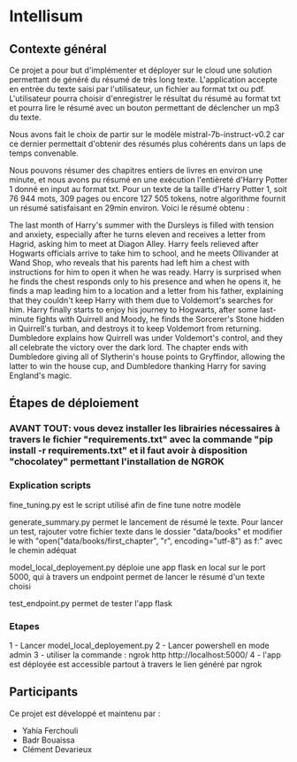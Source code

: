 # Intellisum

## Contexte général

Ce projet a pour but d'implémenter et déployer sur le cloud une solution permettant de généré du résumé de très long texte.
L'application accepte en entrée du texte saisi par l'utilisateur, un fichier au format txt ou pdf.
L'utilisateur pourra choisir d'enregistrer le résultat du résumé au format txt et pourra lire le résumé avec un bouton permettant de déclencher un mp3 du texte.

Nous avons fait le choix de partir sur le modèle mistral-7b-instruct-v0.2 car ce dernier permettait d'obtenir des résumés plus cohérents dans un laps de temps convenable.

Nous pouvons résumer des chapitres entiers de livres en environ une minute, et nous avons pu résumé en une exécution l'entièreté d'Harry Potter 1 donné en input au format txt. 
Pour un texte de la taille d'Harry Potter 1, soit 76 944 mots, 309 pages ou encore 127 505 tokens, notre algorithme fournit un résumé satisfaisant en 29min environ.
Voici le résumé obtenu :

The last month of Harry's summer with the Dursleys is filled with tension and anxiety, especially after he turns eleven and receives a letter from Hagrid, asking him to meet at Diagon Alley. Harry feels relieved after Hogwarts officials arrive to take him to school, and he meets Ollivander at Wand Shop, who reveals that his parents had left him a chest with instructions for him to open it when he was ready. Harry is surprised when he finds the chest responds only to his presence and when he opens it, he finds a map leading him to a location and a letter from his father, explaining that they couldn't keep Harry with them due to Voldemort's searches for him. Harry finally starts to enjoy his journey to Hogwarts, after some last-minute fights with Quirrell and Moody, he finds the Sorcerer's Stone hidden in Quirrell's turban, and destroys it to keep Voldemort from returning. Dumbledore explains how Quirrell was under Voldemort's control, and they all celebrate the victory over the dark lord. The chapter ends with Dumbledore giving all of Slytherin's house points to Gryffindor, allowing the latter to win the house cup, and Dumbledore thanking Harry for saving England's magic.

## Étapes de déploiement

### AVANT TOUT: vous devez installer les librairies nécessaires à travers le fichier "requirements.txt" avec la commande "pip install -r requirements.txt" et il faut avoir à disposition "chocolatey" permettant l'installation de NGROK

### Explication scripts
fine_tuning.py est le script utilisé afin de fine tune notre modèle

generate_summary.py permet le lancement de résumé le texte. Pour lancer un test, rajouter votre fichier texte dans le dossier "data/books" et modifier le with "open("data/books/first_chapter", "r", encoding="utf-8") as f:" avec le chemin adéquat

model_local_deployement.py déploie une app flask en local sur le port 5000, qui à travers un endpoint permet de lancer le résumé d'un texte choisi

test_endpoint.py permet de tester l'app flask

### Etapes

1 - Lancer model_local_deployement.py 
2 - Lancer powershell en mode admin
3 - utiliser la commande : ngrok http http://localhost:5000/
4 - l'app est déployée est accessible partout à travers le lien généré par ngrok

## Participants

Ce projet est développé et maintenu par :
- Yahia Ferchouli
- Badr Bouaissa
- Clément Devarieux

